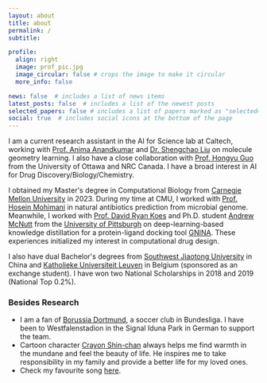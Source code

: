 ```yaml
---
layout: about
title: about
permalink: /
subtitle: 

profile:
  align: right
  image: prof_pic.jpg
  image_circular: false # crops the image to make it circular
  more_info: false

news: false  # includes a list of news items
latest_posts: false  # includes a list of the newest posts
selected_papers: false # includes a list of papers marked as "selected={true}"
social: true  # includes social icons at the bottom of the page
---
```


I am a current research assistant in the AI for Science lab at Caltech, working with [Prof. Anima Anandkumar](http://tensorlab.cms.caltech.edu/users/anima/) and [Dr. Shengchao Liu](https://chao1224.github.io/) on molecule geometry learning. I also have a close collaboration with [Prof. Hongyu Guo](https://uniweb.uottawa.ca/members/4499/profile?embed=2) from the University of Ottawa and NRC Canada. I have a broad interest in AI for Drug Discovery/Biology/Chemistry.

I obtained my Master's degree in Computational Biology from [Carnegie Mellon University](https://www.cmu.edu/) in 2023. During my time at CMU, I worked with [Prof. Hosein Mohimani](https://cbd.cmu.edu/people/mohimani.html) in natural antibiotics prediction from microbial genome. Meanwhile, I worked with [Prof. David Ryan Koes](https://www.csb.pitt.edu/people/faculty/david-koes/) and Ph.D. student [Andrew McNutt](https://drewnutt.github.io/) from the [University of Pittsburgh](https://www.pitt.edu/) on deep-learning-based knowledge distillation for a protein-ligand docking tool [GNINA](https://github.com/gnina/gnina). These experiences initialized my interest in computational drug design.

I also have dual Bachelor's degrees from [Southwest Jiaotong University](https://en.swjtu.edu.cn/) in China and [Katholieke Universiteit Leuven](https://www.kuleuven.be/english/kuleuven) in Belgium (sponsored as an exchange student). I have won two National Scholarships in 2018 and 2019 (National Top 0.2%).

### Besides Research
* I am a fan of [Borussia Dortmund](https://www.bvb.de/eng), a soccer club in Bundesliga. I have been to Westfalenstadion in the Signal Iduna Park in German to support the team.
* Cartoon character [Crayon Shin-chan](https://en.wikipedia.org/wiki/Crayon_Shin-chan) always helps me find warmth in the mundane and feel the beauty of life. He inspires me to take responsibility in my family and provide a better life for my loved ones.
* Check my favourite song [here](https://www.youtube.com/watch?v=-m7Hgzbvm30).

